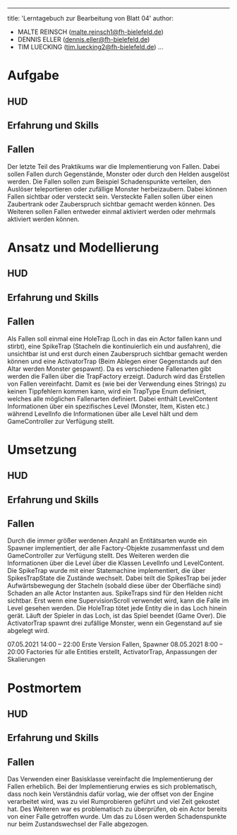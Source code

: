 ---
title:  'Lerntagebuch zur Bearbeitung von Blatt 04'
author:
- MALTE REINSCH (malte.reinsch1@fh-bielefeld.de)
- DENNIS ELLER (dennis.eller@fh-bielefeld.de)
- TIM LUECKING (tim.luecking2@fh-bielefeld.de)
  ...

<!--
Führen Sie zu jedem Aufgabenblatt und zum Projekt (Stationen 3-9) ein
Lerntagebuch in Ihrem Team. Kopieren Sie dazu diese Vorlage und füllen
Sie den Kopf entsprechend aus.

Im Lerntagebuch sollen Sie Ihr Vorgehen bei der Bearbeitung des jeweiligen
Aufgabenblattes vom ersten Schritt bis zur Abgabe der Lösung dokumentieren,
d.h. wie sind Sie die gestellte Aufgabe angegangen (und warum), was war
Ihr Plan und auf welche Probleme sind Sie bei der Umsetzung gestoßen und
wie haben Sie diese Probleme gelöst. Beachten Sie die vorgegebene Struktur.
Für jede Abgabe sollte ungefähr eine DIN-A4-Seite Text erstellt werden,
d.h. ca. 400 Wörter umfassen. Wer das Lerntagebuch nur ungenügend führt
oder es gar nicht mit abgibt, bekommt für die betreffende Abgabe 0 Punkte.

Checken Sie das Lerntagebuch mit in Ihr Projekt/Git-Repo ein.

Schreiben Sie den Text mit [Markdown](https://pandoc.org/MANUAL.html#pandocs-markdown).

Geben Sie das Lerntagebuch stets mit ab. Achtung: Wenn Sie Abbildungen
einbetten (etwa UML-Diagramme), denken Sie daran, diese auch abzugeben!

Beachten Sie auch die Hinweise im [Orga "Bewertung der Aufgaben"](pm_orga.html#punkte)
sowie [Praktikumsblatt "Lerntagebuch"](pm_praktikum.html#lerntagebuch).
-->


# Aufgabe

<!--
Bitte hier die zu lösende Aufgabe kurz in eigenen Worten beschreiben.
-->
## HUD
## Erfahrung und Skills
## Fallen
Der letzte Teil des Praktikums war die Implementierung von Fallen. Dabei sollen Fallen durch Gegenstände, Monster oder
durch den Helden ausgelöst werden. Die Fallen sollen zum Beispiel Schadenspunkte verteilen, den Auslöser teleportieren 
oder zufällige Monster herbeizaubern. Dabei können Fallen sichtbar oder versteckt sein. Versteckte Fallen sollen über 
einen Zaubertrank oder Zauberspruch sichtbar gemacht werden können. Des Weiteren sollen Fallen entweder einmal aktiviert
werden oder mehrmals aktiviert werden können.
# Ansatz und Modellierung

<!--
Bitte hier den Lösungsansatz kurz beschreiben:
-   Wie sollte die Aufgabe gelöst werden?
-   Welche Techniken wollten Sie einsetzen?
-   Wie sah Ihre Modellierung aus (UML-Diagramm)?
-   Worauf müssen Sie konkret achten?
-->
## HUD
## Erfahrung und Skills
## Fallen

Als Fallen soll einmal eine HoleTrap (Loch in das ein Actor fallen kann und stirbt), eine SpikeTrap (Stacheln die
kontinuierlich ein und ausfahren), die unsichtbar ist und erst durch einen Zauberspruch sichtbar gemacht werden können 
und eine ActivatorTrap (Beim Ablegen einer Gegenstands auf den Altar werden Monster gespawnt).
Da es verschiedene Fallenarten gibt werden die Fallen über die TrapFactory erzeigt. Dadurch wird das Erstellen von 
Fallen vereinfacht. Damit es (wie bei der Verwendung eines Strings) zu keinen Tippfehlern kommen kann, wird ein TrapType
Enum definiert, welches alle möglichen Fallenarten definiert. Dabei enthält LevelContent Informationen über ein
spezifisches Level (Monster, Item, Kisten etc.) während LevelInfo die Informationen über alle Level hält und dem 
GameController zur Verfügung stellt.


# Umsetzung

<!--
Bitte hier die Umsetzung der Lösung kurz beschreiben:
-   Was haben Sie gemacht,
-   an welchem Datum haben sie es gemacht,
-   wie lange hat es gedauert,
-   was war das Ergebnis?
-->

## HUD
## Erfahrung und Skills
## Fallen
Durch die immer größer werdenen Anzahl an Entitätsarten wurde ein Spawner implementiert, der alle Factory-Objekte
zusammenfasst und dem GameController zur Verfügung stellt. Des Weiteren werden die Informationen über die Level über die
Klassen LevelInfo und LevelContent.
Die SpikeTrap wurde mit einer Statemachine implementiert, die über SpikesTrapState die Zustände wechselt. Dabei teilt 
die SpikesTrap bei jeder Aufwärtsbewegung der Stacheln (sobald diese über der Oberfläche sind) Schaden an alle Actor 
Instanten aus. SpikeTraps sind für den Helden nicht sichtbar. Erst wenn eine SupervisionScroll verwendet wird, kann die
Falle im Level gesehen werden.
Die HoleTrap tötet jede Entity die in das Loch hinein gerät. Läuft der Spieler in das Loch, ist das Spiel beendet 
(Game Over). Die ActivatorTrap spawnt drei zufällige Monster, wenn ein Gegenstand auf sie abgelegt wird.

07.05.2021 14:00 – 22:00 Erste Version Fallen, Spawner
08.05.2021 8:00 – 20:00 Factories für alle Entities erstellt, ActivatorTrap, Anpassungen der Skalierungen

# Postmortem
<!--
Bitte blicken Sie auf die Aufgabe, Ihren Lösungsansatz und die Umsetzung
kritisch zurück:
-   Was hat funktioniert, was nicht? Würden Sie noch einmal so vorgehen?
-   Welche Probleme sind bei der Umsetzung Ihres Lösungsansatzes aufgetreten?
-   Wie haben Sie die Probleme letztlich gelöst?
-->
## HUD
## Erfahrung und Skills
## Fallen
Das Verwenden einer Basisklasse vereinfacht die Implementierung der Fallen erheblich. Bei der Implementierung erwies es 
sich problematisch, dass noch kein Verständnis dafür vorlag, wie der offset von der Engine verarbeitet wird, was zu viel
Rumprobieren geführt und viel Zeit gekostet hat. Des Weiteren war es problematisch zu überprüfen, ob ein Actor bereits 
von einer Falle getroffen wurde. Um das zu Lösen werden Schadenspunkte nur beim Zustandswechsel der Falle abgezogen.